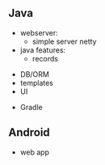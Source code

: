 Java
----

+ webserver:
  + simple server netty
+ java features:
  + records
- DB/ORM
- templates
- UI
+ Gradle

Android
-------

- web app
